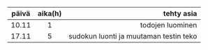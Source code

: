 | **päivä** | **aika(h)** | **tehty asia** |
|-----------|:--------:|---------------:|
|  10.11    |    1     | todojen luominen |
|  17.11    |    5     | sudokun luonti ja muutaman testin teko|
